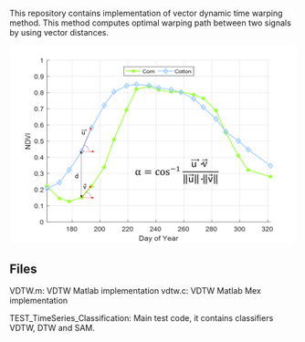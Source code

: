 
This repository contains implementation of vector dynamic time warping method. 
This method computes optimal warping path between two signals by using vector distances. 

![VDTW Distance](images/vectordistance.png)

## Files
VDTW.m: VDTW Matlab implementation
vdtw.c: VDTW Matlab Mex implementation

TEST_TimeSeries_Classification: Main test code, it contains classifiers VDTW, DTW and SAM. 
